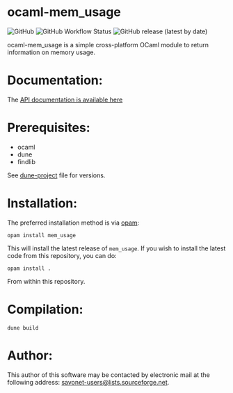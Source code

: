 ocaml-mem_usage
============

![GitHub](https://img.shields.io/github/license/savonet/ocaml-mem_usage)
![GitHub Workflow Status](https://img.shields.io/github/workflow/status/savonet/ocaml-mem_usage/CI)
![GitHub release (latest by date)](https://img.shields.io/github/v/release/savonet/ocaml-mem_usage)

ocaml-mem_usage is a simple cross-platform OCaml module to return information on memory usage.

Documentation:
=============

The [API documentation is available here](https://www.liquidsoap.info/ocaml-mem_usage/mem_usage/index.html)

Prerequisites:
==============

- ocaml
- dune
- findlib

See [dune-project](dune-project) file for versions.

Installation:
=============

The preferred installation method is via [opam](http://opam.ocaml.org/):

```
opam install mem_usage
```

This will install the latest release of `mem_usage`. If you wish to install the latest code from this repository, you can do:

```
opam install .
```

From within this repository.

Compilation:
============

```
dune build
```

Author:
=======

This author of this software may be contacted by electronic mail
at the following address: savonet-users@lists.sourceforge.net.
